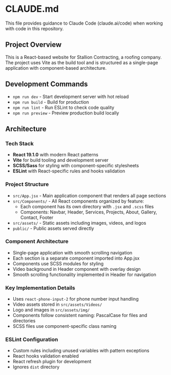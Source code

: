 # CLAUDE.md

This file provides guidance to Claude Code (claude.ai/code) when working with code in this repository.

## Project Overview

This is a React-based website for Stallion Contracting, a roofing company. The project uses Vite as the build tool and is structured as a single-page application with component-based architecture.

## Development Commands

- `npm run dev` - Start development server with hot reload
- `npm run build` - Build for production
- `npm run lint` - Run ESLint to check code quality
- `npm run preview` - Preview production build locally

## Architecture

### Tech Stack
- **React 19.1.0** with modern React patterns
- **Vite** for build tooling and development server
- **SCSS/Sass** for styling with component-specific stylesheets
- **ESLint** with React-specific rules and hooks validation

### Project Structure
- `src/App.jsx` - Main application component that renders all page sections
- `src/Components/` - All React components organized by feature:
  - Each component has its own directory with `.jsx` and `.scss` files
  - Components: Navbar, Header, Services, Projects, About, Gallery, Contact, Footer
- `src/assets/` - Static assets including images, videos, and logos
- `public/` - Public assets served directly

### Component Architecture
- Single-page application with smooth scrolling navigation
- Each section is a separate component imported into App.jsx
- Components use SCSS modules for styling
- Video background in Header component with overlay design
- Smooth scrolling functionality implemented in Header for navigation

### Key Implementation Details
- Uses `react-phone-input-2` for phone number input handling
- Video assets stored in `src/assets/Videos/`
- Logo and images in `src/assets/img/`
- Components follow consistent naming: PascalCase for files and directories
- SCSS files use component-specific class naming

### ESLint Configuration
- Custom rules including unused variables with pattern exceptions
- React hooks validation enabled
- React refresh plugin for development
- Ignores `dist` directory